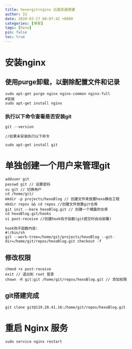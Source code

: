 ```yaml
---
title: hexo+git+nginx 云服务器搭建
author: IU
date: 2020-03-17 08:07:42 +0800
categories: [博客]
tags: [hexo]
pin: false
toc: true
---
```



# 安装nginx

## 使用purge卸载，以删除配置文件和记录

```shell
sudo apt-get purge nginx nginx-common nginx-full
#安装
sudo apt-get install nginx
```

### 执行以下命令查看是否安装git

```shell
git --version 

//如果未安装执行以下命令 

sudo apt-get install git
```

# 单独创建一个用户来管理git

```shell
adduser git 
passwd git // 设置密码
su git // 切换用户
cd /home/git/
mkdir -p projects/hexoBlog // 创建文件来放置hexo静态工程
mkdir repos && cd repos //创建文件放置git仓库
git init --bare hexoBlog.git // 创建一个裸露的仓库
cd hexoBlog.git/hooks
vi post-receive //创建hook钩子函数(git提交时自动部署)

hook钩子函数内容:
#!/bin/sh
git --work-tree=/home/git/projects/hexoBlog --git-dir=/home/git/repos/hexoBlog.git checkout -f
```

## 修改权限

```shell
chmod +x post-receive
exit // 退出到 root 登录
chown -R git:git /home/git/repos/hexoBlog.git // 添加权限
```

## git搭建完成

```shell
git clone git@119.28.41.16:/home/git/repos/hexoBlog.git
```

# 重启 Nginx 服务

```shell
sudo service nginx restart
```
